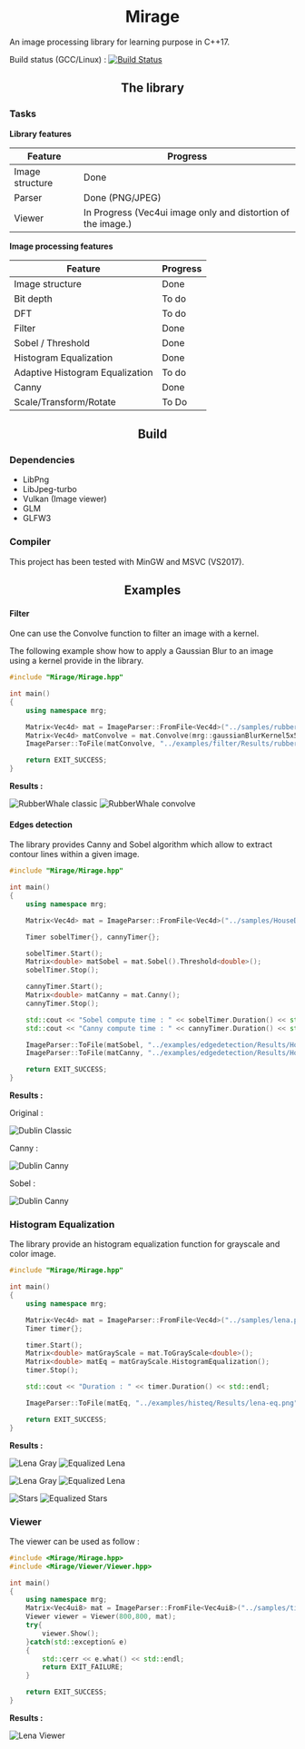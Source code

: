 <h1 align="center">Mirage</h1> 

An image processing library for learning purpose in C++17.

Build status (GCC/Linux) : [![Build Status](https://travis-ci.org/PlathC/Mirage.svg?branch=master)](https://travis-ci.org/PlathC/Mirage)

<h2 align="center">The library</h2>

### __Tasks__

__Library features__

| Feature           | Progress |
|-------------------|----------|
| Image structure   | Done |
| Parser            | Done (PNG/JPEG) |
| Viewer            | In Progress (Vec4ui image only and distortion of the image.) |

__Image processing features__ 

| Feature                          | Progress |
|----------------------------------|----------|
| Image structure                  | Done |
| Bit depth                        | To do |
| DFT                              | To do |
| Filter                           | Done |
| Sobel / Threshold                | Done |
| Histogram Equalization           | Done |
| Adaptive Histogram Equalization  | To do |
| Canny                            | Done |
| Scale/Transform/Rotate           | To Do |

<h2 align="center">Build</h2>

### Dependencies 
    
- LibPng
- LibJpeg-turbo
- Vulkan (Image viewer)
- GLM
- GLFW3
 
### Compiler

This project has been tested with MinGW and MSVC (VS2017).

<h2 align="center">Examples</h2>

#### __Filter__ 

One can use the Convolve function to filter an image with a kernel.

The following example show how to apply a Gaussian Blur to an image using 
a kernel provide in the library.

```cpp
#include "Mirage/Mirage.hpp"

int main()
{
    using namespace mrg;

    Matrix<Vec4d> mat = ImageParser::FromFile<Vec4d>("../samples/rubberwhale.png", 4);
    Matrix<Vec4d> matConvolve = mat.Convolve(mrg::gaussianBlurKernel5x5);
    ImageParser::ToFile(matConvolve, "../examples/filter/Results/rubberwhale-convolve.png");

    return EXIT_SUCCESS;
}
```

__Results :__

![RubberWhale classic](readmefiles/rubberwhale.png) ![RubberWhale convolve](readmefiles/rubberwhale-convolve.png) 

#### __Edges detection__

The library provides Canny and Sobel algorithm which allow to extract 
contour lines within a given image.

```cpp
#include "Mirage/Mirage.hpp"

int main()
{
    using namespace mrg;

    Matrix<Vec4d> mat = ImageParser::FromFile<Vec4d>("../samples/HouseDublin.jpg", 4);

    Timer sobelTimer{}, cannyTimer{};

    sobelTimer.Start();
    Matrix<double> matSobel = mat.Sobel().Threshold<double>();
    sobelTimer.Stop();

    cannyTimer.Start();
    Matrix<double> matCanny = mat.Canny();
    cannyTimer.Stop();

    std::cout << "Sobel compute time : " << sobelTimer.Duration() << std::endl;
    std::cout << "Canny compute time : " << cannyTimer.Duration() << std::endl;

    ImageParser::ToFile(matSobel, "../examples/edgedetection/Results/HouseDublin-Sobel.png");
    ImageParser::ToFile(matCanny, "../examples/edgedetection/Results/HouseDublin-Canny.png");

    return EXIT_SUCCESS;
}
```

__Results :__ 

Original : 

![Dublin Classic](readmefiles/HouseDublin.jpg) 

Canny :

![Dublin Canny](readmefiles/HouseDublin-Canny.jpg)

Sobel :

![Dublin Canny](readmefiles/HouseDublin-Sobel.jpg) 

### Histogram Equalization

The library provide an histogram equalization function for grayscale and 
color image.

```cpp
#include "Mirage/Mirage.hpp"

int main()
{
    using namespace mrg;

    Matrix<Vec4d> mat = ImageParser::FromFile<Vec4d>("../samples/lena.png", 4);
    Timer timer{};

    timer.Start();
    Matrix<double> matGrayScale = mat.ToGrayScale<double>();
    Matrix<double> matEq = matGrayScale.HistogramEqualization();
    timer.Stop();

    std::cout << "Duration : " << timer.Duration() << std::endl;

    ImageParser::ToFile(matEq, "../examples/histeq/Results/lena-eq.png");

    return EXIT_SUCCESS;
}
```


__Results :__ 

![Lena Gray](readmefiles/lena-gray.jpg) ![Equalized Lena](readmefiles/lena-eq.jpg) 

![Lena Gray](samples/lena.png) ![Equalized Lena](readmefiles/lenaC-eq.png) 

![Stars](readmefiles/Stars.jpg) ![Equalized Stars](readmefiles/Stars-eq.jpg) 

### __Viewer__

The viewer can be used as follow :

```cpp
#include <Mirage/Mirage.hpp>
#include <Mirage/Viewer/Viewer.hpp>

int main()
{
    using namespace mrg;
    Matrix<Vec4ui8> mat = ImageParser::FromFile<Vec4ui8>("../samples/tiled4x3.png", 4);
    Viewer viewer = Viewer(800,800, mat);
    try{
        viewer.Show();
    }catch(std::exception& e)
    {
        std::cerr << e.what() << std::endl;
        return EXIT_FAILURE;
    }

    return EXIT_SUCCESS;
}
```

__Results :__

![Lena Viewer](readmefiles/viewer.jpg)